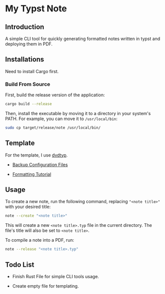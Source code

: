 # My Typst Note

## Introduction

A simple CLI tool for quickly generating formatted notes written in typst and deploying them in PDF.

## Installations

Need to install Cargo first.

### Build From Source

First, build the release version of the application:

```bash
cargo build --release
```

Then, install the executable by moving it to a directory in your system's PATH. For example, you can move it to `/usr/local/bin`:

```bash
sudo cp target/release/note /usr/local/bin/
```

## Template

For the template, I use [dvdtyp](https://github.com/DVDTSB/dvdtyp).

- [Backup Configuration Files](./template/backup.typ)

- [Formatting Tutorial](./template/format.typ)

## Usage

To create a new note, run the following command, replacing `"<note title>"` with your desired title:

```bash
note --create "<note title>"
```

This will create a new `<note title>.typ` file in the current directory. The file's title will also be set to `<note title>`.

To compile a note into a PDF, run:

```bash
note --release "<note title>.typ"
```

## Todo List

- Finish Rust File for simple CLI tools usage.

- Create empty file for templating.